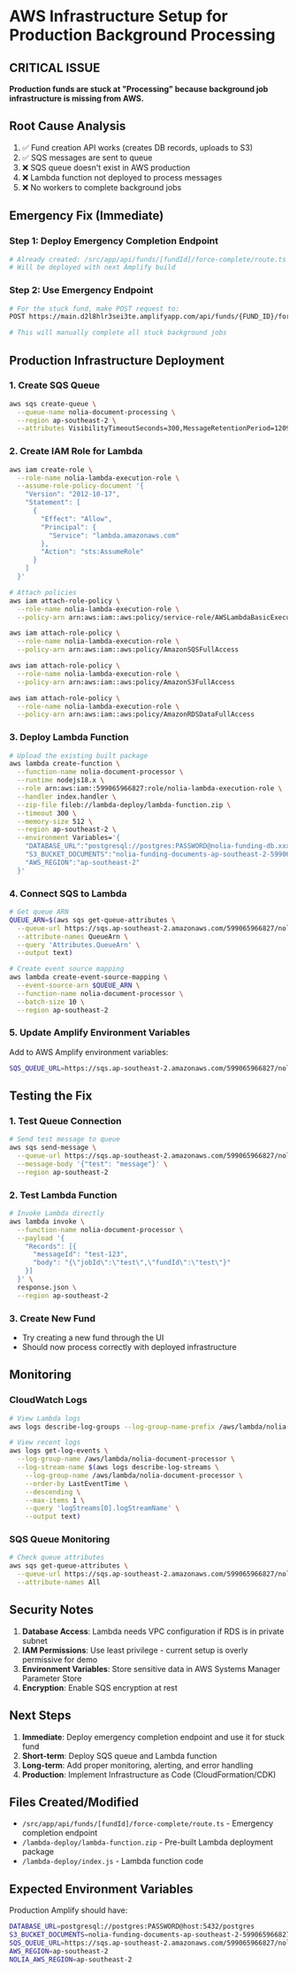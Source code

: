 # AWS Infrastructure Setup for Production Background Processing

## CRITICAL ISSUE
**Production funds are stuck at "Processing" because background job infrastructure is missing from AWS.**

## Root Cause Analysis
1. ✅ Fund creation API works (creates DB records, uploads to S3)
2. ✅ SQS messages are sent to queue
3. ❌ SQS queue doesn't exist in AWS production
4. ❌ Lambda function not deployed to process messages
5. ❌ No workers to complete background jobs

## Emergency Fix (Immediate)

### Step 1: Deploy Emergency Completion Endpoint
```bash
# Already created: /src/app/api/funds/[fundId]/force-complete/route.ts
# Will be deployed with next Amplify build
```

### Step 2: Use Emergency Endpoint
```bash
# For the stuck fund, make POST request to:
POST https://main.d2l8hlr3sei3te.amplifyapp.com/api/funds/{FUND_ID}/force-complete

# This will manually complete all stuck background jobs
```

## Production Infrastructure Deployment

### 1. Create SQS Queue
```bash
aws sqs create-queue \
  --queue-name nolia-document-processing \
  --region ap-southeast-2 \
  --attributes VisibilityTimeoutSeconds=300,MessageRetentionPeriod=1209600
```

### 2. Create IAM Role for Lambda
```bash
aws iam create-role \
  --role-name nolia-lambda-execution-role \
  --assume-role-policy-document '{
    "Version": "2012-10-17",
    "Statement": [
      {
        "Effect": "Allow",
        "Principal": {
          "Service": "lambda.amazonaws.com"
        },
        "Action": "sts:AssumeRole"
      }
    ]
  }'

# Attach policies
aws iam attach-role-policy \
  --role-name nolia-lambda-execution-role \
  --policy-arn arn:aws:iam::aws:policy/service-role/AWSLambdaBasicExecutionRole

aws iam attach-role-policy \
  --role-name nolia-lambda-execution-role \
  --policy-arn arn:aws:iam::aws:policy/AmazonSQSFullAccess

aws iam attach-role-policy \
  --role-name nolia-lambda-execution-role \
  --policy-arn arn:aws:iam::aws:policy/AmazonS3FullAccess

aws iam attach-role-policy \
  --role-name nolia-lambda-execution-role \
  --policy-arn arn:aws:iam::aws:policy/AmazonRDSDataFullAccess
```

### 3. Deploy Lambda Function
```bash
# Upload the existing built package
aws lambda create-function \
  --function-name nolia-document-processor \
  --runtime nodejs18.x \
  --role arn:aws:iam::599065966827:role/nolia-lambda-execution-role \
  --handler index.handler \
  --zip-file fileb://lambda-deploy/lambda-function.zip \
  --timeout 300 \
  --memory-size 512 \
  --region ap-southeast-2 \
  --environment Variables='{
    "DATABASE_URL":"postgresql://postgres:PASSWORD@nolia-funding-db.xxxxx.ap-southeast-2.rds.amazonaws.com:5432/postgres",
    "S3_BUCKET_DOCUMENTS":"nolia-funding-documents-ap-southeast-2-599065966827",
    "AWS_REGION":"ap-southeast-2"
  }'
```

### 4. Connect SQS to Lambda
```bash
# Get queue ARN
QUEUE_ARN=$(aws sqs get-queue-attributes \
  --queue-url https://sqs.ap-southeast-2.amazonaws.com/599065966827/nolia-document-processing \
  --attribute-names QueueArn \
  --query 'Attributes.QueueArn' \
  --output text)

# Create event source mapping
aws lambda create-event-source-mapping \
  --event-source-arn $QUEUE_ARN \
  --function-name nolia-document-processor \
  --batch-size 10 \
  --region ap-southeast-2
```

### 5. Update Amplify Environment Variables
Add to AWS Amplify environment variables:
```bash
SQS_QUEUE_URL=https://sqs.ap-southeast-2.amazonaws.com/599065966827/nolia-document-processing
```

## Testing the Fix

### 1. Test Queue Connection
```bash
# Send test message to queue
aws sqs send-message \
  --queue-url https://sqs.ap-southeast-2.amazonaws.com/599065966827/nolia-document-processing \
  --message-body '{"test": "message"}' \
  --region ap-southeast-2
```

### 2. Test Lambda Function
```bash
# Invoke Lambda directly
aws lambda invoke \
  --function-name nolia-document-processor \
  --payload '{
    "Records": [{
      "messageId": "test-123",
      "body": "{\"jobId\":\"test\",\"fundId\":\"test\"}"
    }]
  }' \
  response.json \
  --region ap-southeast-2
```

### 3. Create New Fund
- Try creating a new fund through the UI
- Should now process correctly with deployed infrastructure

## Monitoring

### CloudWatch Logs
```bash
# View Lambda logs
aws logs describe-log-groups --log-group-name-prefix /aws/lambda/nolia-document-processor

# View recent logs
aws logs get-log-events \
  --log-group-name /aws/lambda/nolia-document-processor \
  --log-stream-name $(aws logs describe-log-streams \
    --log-group-name /aws/lambda/nolia-document-processor \
    --order-by LastEventTime \
    --descending \
    --max-items 1 \
    --query 'logStreams[0].logStreamName' \
    --output text)
```

### SQS Queue Monitoring
```bash
# Check queue attributes
aws sqs get-queue-attributes \
  --queue-url https://sqs.ap-southeast-2.amazonaws.com/599065966827/nolia-document-processing \
  --attribute-names All
```

## Security Notes

1. **Database Access**: Lambda needs VPC configuration if RDS is in private subnet
2. **IAM Permissions**: Use least privilege - current setup is overly permissive for demo
3. **Environment Variables**: Store sensitive data in AWS Systems Manager Parameter Store
4. **Encryption**: Enable SQS encryption at rest

## Next Steps

1. **Immediate**: Deploy emergency completion endpoint and use it for stuck fund
2. **Short-term**: Deploy SQS queue and Lambda function
3. **Long-term**: Add proper monitoring, alerting, and error handling
4. **Production**: Implement Infrastructure as Code (CloudFormation/CDK)

## Files Created/Modified

- `/src/app/api/funds/[fundId]/force-complete/route.ts` - Emergency completion endpoint
- `/lambda-deploy/lambda-function.zip` - Pre-built Lambda deployment package
- `/lambda-deploy/index.js` - Lambda function code

## Expected Environment Variables

Production Amplify should have:
```bash
DATABASE_URL=postgresql://postgres:PASSWORD@host:5432/postgres
S3_BUCKET_DOCUMENTS=nolia-funding-documents-ap-southeast-2-599065966827
SQS_QUEUE_URL=https://sqs.ap-southeast-2.amazonaws.com/599065966827/nolia-document-processing
AWS_REGION=ap-southeast-2
NOLIA_AWS_REGION=ap-southeast-2
```